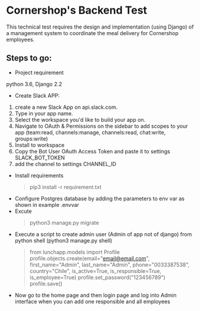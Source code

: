 # Cornershop's Backend Test

This technical test requires the design and implementation (using Django)
of a management system to coordinate the meal delivery for Cornershop employees.

## Steps to go:
- Project requirement 
  
python 3.6, Django 2.2


- Create Slack APP:
1. create a new Slack App on api.slack.com.
2. Type in your app name.
3. Select the workspace you'd like to build your app on.
4. Navigate to OAuth & Permissions on the sidebar to add scopes to your app 
   (team:read, channels:manage, channels:read, chat:write, groups:write)
5. Install to workspace 
6. Copy the Bot User OAuth Access Token and paste it to settings SLACK_BOT_TOKEN
7. add the channel to settings CHANNEL_ID
- Install requirements 
  > pip3 install -r requirement.txt
  >
- Configure Postgres database by adding the parameters to env var as shown in example .envvar
- Excute 
  > python3 manage.py migrate
  >
- Execute a script to create admin user (Admin of app not of django)
from python shell (python3 manage.py shell)
  >from lunchapp.models import Profile
  > profile.objects.create(email="email@email.com", first_name="Admin",
  > last_name="Admin", phone="0033387538", country="Chile",
  > is_active=True, is_responsible=True, is_employee=True)
  > profile.set_password("123456789")
  > profile.save()
  > 
- Now go to the home page and then login page and log into Admin interface 
  when you can add one responsible and all employees